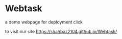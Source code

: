 # Webtask

a demo webpage for deployment
  click 



  to visit our site 
  https://shahbaz2104.github.io/Webtask/

  
